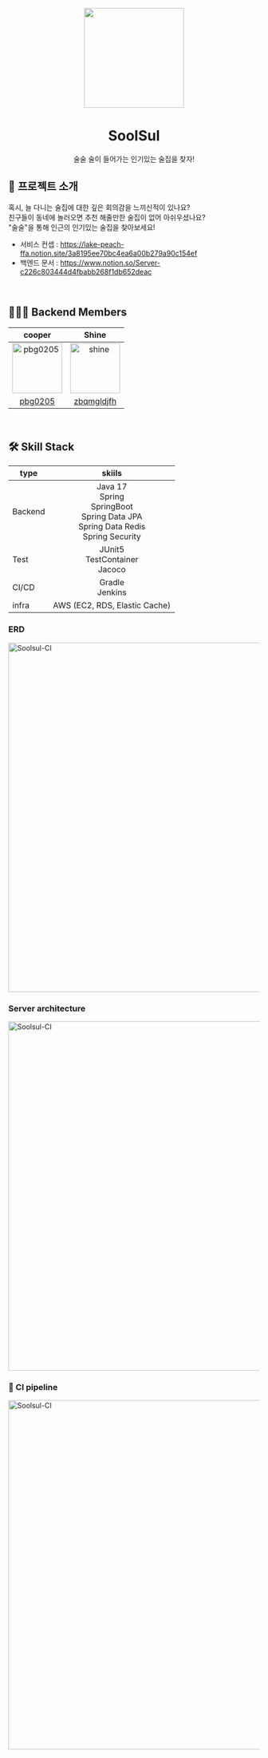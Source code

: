 <p align="middle" >
  <img width="200px;" src="https://user-images.githubusercontent.com/60593969/215489010-66ac7789-8dbf-4bae-9801-1bf601542e5d.png"/>
</p>
<h1 align="middle">SoolSul</h1>
<p align="middle">술술 술이 들어가는 인기있는 술집을 찾자!</p>

## 💌 프로젝트 소개

혹시,
늘 다니는 술집에 대한 깊은 회의감을 느끼신적이 있나요?    
친구들이 동네에 놀러오면 추천 해줄만한 술집이 없어 아쉬우셨나요?    
"술술"을 통해 인근의 인기있는 술집을 찾아보세요!

- 서비스 컨셉 : https://lake-peach-ffa.notion.site/3a8195ee70bc4ea6a00b279a90c154ef
- 백엔드 문서 : https://www.notion.so/Server-c226c803444d4fbabb268f1db652deac

<br>

## 👩‍👦‍👦 Backend Members

|cooper|Shine|
|:-:|:-:|
|<img src="https://avatars.githubusercontent.com/pbg0205?v=4" alt="pbg0205" width="100" height="100">|<img src="https://avatars.githubusercontent.com/u/60593969?v=4" alt="shine" width="100" height="100">|
|[pbg0205](https://github.com/pbg0205)|[zbqmgldjfh](https://github.com/zbqmgldjfh)|

<br>

## 🛠 Skill Stack

| type    |                                                skiils                                                |
|---------|:----------------------------------------------------------------------------------------------------:|
| Backend | Java 17 <br> Spring <br> SpringBoot <br> Spring Data JPA <br> Spring Data Redis <br> Spring Security |
| Test    |                                JUnit5 <br> TestContainer <br> Jacoco                                 | 
| CI/CD   |                                         Gradle <br> Jenkins                                          |
| infra   |                                    AWS (EC2, RDS, Elastic Cache)                                     |

### ERD

<img width="700px" alt="Soolsul-CI" src="https://github.com/soolsul/soolsul-server/assets/48561660/96dbf16b-3b54-4e10-880b-3cf0eeb6100c">

### Server architecture

<img width="700px" alt="Soolsul-CI" src="https://github.com/soolsul/soolsul-server/assets/48561660/e99cdc50-3a71-4ad3-906e-614cef4150cd">

### 🔌 CI pipeline

<img width="700px" alt="Soolsul-CI" src="https://user-images.githubusercontent.com/60593969/215485428-cca9a6ed-975b-4092-b7f6-5b9d9f20bf3c.png">



